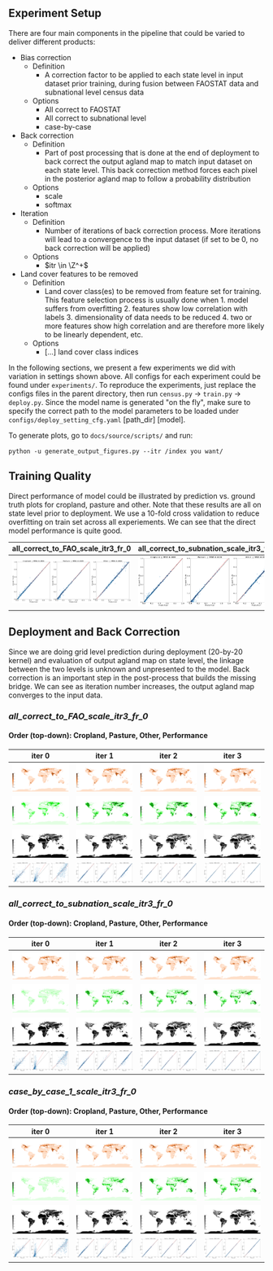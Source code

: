 ## Experiment Setup

There are four main components in the pipeline that could be varied to deliver different products:
* Bias correction
  * Definition
    * A correction factor to be applied to each state level in input dataset prior training, during fusion between FAOSTAT data and subnational level census data
  * Options
    * All correct to FAOSTAT 
    * All correct to subnational level
    * case-by-case
* Back correction 
  * Definition
    * Part of post processing that is done at the end of deployment to back correct the output agland map to match input dataset on each state level. This back correction method forces each pixel in the posterior agland map to follow a probability distribution 
  * Options
    * scale 
    * softmax
* Iteration
  * Definition
    * Number of iterations of back correction process. More iterations will lead to a convergence to the input dataset (if set to be 0, no back correction will be applied)
  * Options
    * $itr \in \Z^+$
* Land cover features to be removed
  * Definition
    * Land cover class(es) to be removed from feature set for training. This feature selection process is usually done when 1. model suffers from overfitting 2. features show low correlation with labels 3. dimensionality of data needs to be reduced 4. two or more features show high correlation and are therefore more likely to be linearly dependent, etc. 
  * Options
    * [...] land cover class indices

In the following sections, we present a few experiments we did with variation in settings shown above. All configs for each experiment could be found under ```experiments/```. To reproduce the experiments, just replace the configs files in  the parent directory, then run ```census.py``` -> ```train.py``` -> ```deploy.py```. Since the model name is generated "on the fly", make sure to specify the correct path to the model parameters to be loaded under ```configs/deploy_setting_cfg.yaml``` [path_dir] [model].

To generate plots, go to ```docs/source/scripts/``` and run:
```
python -u generate_output_figures.py --itr /index you want/
```

## Training Quality
Direct performance of model could be illustrated by prediction vs. ground truth plots for cropland, pasture and other. Note that these results are all on state level prior to deployment. We use a 10-fold cross validation to reduce overfitting on train set across all experiements. We can see that the direct model performance is quite good.  

| all_correct_to_FAO_scale_itr3_fr_0  | all_correct_to_subnation_scale_itr3_fr_0  | case_by_case_1_scale_itr3_fr_0  |
|---|---|---|
| ![raw_perf1](../docs/source/_static/img/model_outputs/all_correct_to_FAO_scale_itr3_fr_0/pred_vs_ground_truth_fig.png) | ![raw_perf2](../docs/source/_static/img/model_outputs/all_correct_to_subnation_scale_itr3_fr_0/pred_vs_ground_truth_fig.png) | ![raw_perf3](../docs/source/_static/img/model_outputs/case_by_case_1_scale_itr3_fr_0/pred_vs_ground_truth_fig.png) |


## Deployment and Back Correction 
Since we are doing grid level prediction during deployment (20-by-20 kernel) and evaluation of output agland map on state level, the linkage between the two levels is unknown and unpresented to the model. Back correction is an important step in the post-process that builds the missing bridge. We can see as iteration number increases, the output agland map converges to the input data. 

### *all_correct_to_FAO_scale_itr3_fr_0*
#### Order (top-down): Cropland, Pasture, Other, Performance
| iter 0  | iter 1 | iter 2 | iter 3 |
|---|---|---|---|
| ![cropland_map_itr0_1](../docs/source/_static/img/model_outputs/all_correct_to_FAO_scale_itr3_fr_0/output_0_cropland.png)  | ![cropland_map_itr1_1](../docs/source/_static/img/model_outputs/all_correct_to_FAO_scale_itr3_fr_0/output_1_cropland.png)  | ![cropland_map_itr2_1](../docs/source/_static/img/model_outputs/all_correct_to_FAO_scale_itr3_fr_0/output_2_cropland.png) | ![cropland_map_itr3_1](../docs/source/_static/img/model_outputs/all_correct_to_FAO_scale_itr3_fr_0/output_3_cropland.png) |
| ![pasture_map_itr0_1](../docs/source/_static/img/model_outputs/all_correct_to_FAO_scale_itr3_fr_0/output_0_pasture.png)  | ![pasture_map_itr1_1](../docs/source/_static/img/model_outputs/all_correct_to_FAO_scale_itr3_fr_0/output_1_pasture.png)  | ![pasture_map_itr2_1](../docs/source/_static/img/model_outputs/all_correct_to_FAO_scale_itr3_fr_0/output_2_pasture.png) | ![pasture_map_itr3_1](../docs/source/_static/img/model_outputs/all_correct_to_FAO_scale_itr3_fr_0/output_3_pasture.png) |
| ![other_map_itr0_1](../docs/source/_static/img/model_outputs/all_correct_to_FAO_scale_itr3_fr_0/output_0_other.png)  | ![other_map_itr1_1](../docs/source/_static/img/model_outputs/all_correct_to_FAO_scale_itr3_fr_0/output_1_other.png)  | ![other_map_itr2_1](../docs/source/_static/img/model_outputs/all_correct_to_FAO_scale_itr3_fr_0/output_2_other.png) | ![other_map_itr3_1](../docs/source/_static/img/model_outputs/all_correct_to_FAO_scale_itr3_fr_0/output_3_other.png) |
| ![perf_itr0_1](../docs/source/_static/img/model_outputs/all_correct_to_FAO_scale_itr3_fr_0/pred_vs_ground_truth_fig_0.png)  | ![perf_itr1_1](../docs/source/_static/img/model_outputs/all_correct_to_FAO_scale_itr3_fr_0/pred_vs_ground_truth_fig_1.png)  | ![perf_itr2_1](../docs/source/_static/img/model_outputs/all_correct_to_FAO_scale_itr3_fr_0/pred_vs_ground_truth_fig_2.png)  | ![perf_itr3_1](../docs/source/_static/img/model_outputs/all_correct_to_FAO_scale_itr3_fr_0/pred_vs_ground_truth_fig_3.png) |


### *all_correct_to_subnation_scale_itr3_fr_0*
#### Order (top-down): Cropland, Pasture, Other, Performance
| iter 0  | iter 1 | iter 2 | iter 3 |
|---|---|---|---|
| ![cropland_map_itr0_2](../docs/source/_static/img/model_outputs/all_correct_to_subnation_scale_itr3_fr_0/output_0_cropland.png)  | ![cropland_map_itr1_2](../docs/source/_static/img/model_outputs/all_correct_to_subnation_scale_itr3_fr_0/output_1_cropland.png)  | ![cropland_map_itr2_2](../docs/source/_static/img/model_outputs/all_correct_to_subnation_scale_itr3_fr_0/output_2_cropland.png) | ![cropland_map_itr3_2](../docs/source/_static/img/model_outputs/all_correct_to_subnation_scale_itr3_fr_0/output_3_cropland.png) |
| ![pasture_map_itr0_2](../docs/source/_static/img/model_outputs/all_correct_to_subnation_scale_itr3_fr_0/output_0_pasture.png)  | ![pasture_map_itr1_2](../docs/source/_static/img/model_outputs/all_correct_to_subnation_scale_itr3_fr_0/output_1_pasture.png)  | ![pasture_map_itr2_2](../docs/source/_static/img/model_outputs/all_correct_to_subnation_scale_itr3_fr_0/output_2_pasture.png) | ![pasture_map_itr3_2](../docs/source/_static/img/model_outputs/all_correct_to_subnation_scale_itr3_fr_0/output_3_pasture.png) |
| ![other_map_itr0_2](../docs/source/_static/img/model_outputs/all_correct_to_subnation_scale_itr3_fr_0/output_0_other.png)  | ![other_map_itr1_2](../docs/source/_static/img/model_outputs/all_correct_to_subnation_scale_itr3_fr_0/output_1_other.png)  | ![other_map_itr2_2](../docs/source/_static/img/model_outputs/all_correct_to_subnation_scale_itr3_fr_0/output_2_other.png) | ![other_map_itr3_2](../docs/source/_static/img/model_outputs/all_correct_to_subnation_scale_itr3_fr_0/output_3_other.png) |
| ![perf_itr0_2](../docs/source/_static/img/model_outputs/all_correct_to_subnation_scale_itr3_fr_0/pred_vs_ground_truth_fig_0.png)  | ![perf_itr1_2](../docs/source/_static/img/model_outputs/all_correct_to_subnation_scale_itr3_fr_0/pred_vs_ground_truth_fig_1.png)  | ![perf_itr2_2](../docs/source/_static/img/model_outputs/all_correct_to_subnation_scale_itr3_fr_0/pred_vs_ground_truth_fig_2.png)  | ![perf_itr3_2](../docs/source/_static/img/model_outputs/all_correct_to_subnation_scale_itr3_fr_0/pred_vs_ground_truth_fig_3.png) |


### *case_by_case_1_scale_itr3_fr_0*
#### Order (top-down): Cropland, Pasture, Other, Performance
| iter 0  | iter 1 | iter 2 | iter 3 |
|---|---|---|---|
| ![cropland_map_itr0_3](../docs/source/_static/img/model_outputs/case_by_case_1_scale_itr3_fr_0/output_0_cropland.png)  | ![cropland_map_itr1_3](../docs/source/_static/img/model_outputs/case_by_case_1_scale_itr3_fr_0/output_1_cropland.png)  | ![cropland_map_itr2_3](../docs/source/_static/img/model_outputs/case_by_case_1_scale_itr3_fr_0/output_2_cropland.png) | ![cropland_map_itr3_3](../docs/source/_static/img/model_outputs/case_by_case_1_scale_itr3_fr_0/output_3_cropland.png) |
| ![pasture_map_itr0_3](../docs/source/_static/img/model_outputs/case_by_case_1_scale_itr3_fr_0/output_0_pasture.png)  | ![pasture_map_itr1_3](../docs/source/_static/img/model_outputs/case_by_case_1_scale_itr3_fr_0/output_1_pasture.png)  | ![pasture_map_itr2_3](../docs/source/_static/img/model_outputs/case_by_case_1_scale_itr3_fr_0/output_2_pasture.png) | ![pasture_map_itr3_3](../docs/source/_static/img/model_outputs/case_by_case_1_scale_itr3_fr_0/output_3_pasture.png) |
| ![other_map_itr0_3](../docs/source/_static/img/model_outputs/case_by_case_1_scale_itr3_fr_0/output_0_other.png)  | ![other_map_itr1_3](../docs/source/_static/img/model_outputs/case_by_case_1_scale_itr3_fr_0/output_1_other.png)  | ![other_map_itr2_3](../docs/source/_static/img/model_outputs/case_by_case_1_scale_itr3_fr_0/output_2_other.png) | ![other_map_itr3_3](../docs/source/_static/img/model_outputs/case_by_case_1_scale_itr3_fr_0/output_3_other.png) |
| ![perf_itr0_3](../docs/source/_static/img/model_outputs/case_by_case_1_scale_itr3_fr_0/pred_vs_ground_truth_fig_0.png)  | ![perf_itr1_3](../docs/source/_static/img/model_outputs/case_by_case_1_scale_itr3_fr_0/pred_vs_ground_truth_fig_1.png)  | ![perf_itr2_3](../docs/source/_static/img/model_outputs/case_by_case_1_scale_itr3_fr_0/pred_vs_ground_truth_fig_2.png)  | ![perf_itr3_3](../docs/source/_static/img/model_outputs/case_by_case_1_scale_itr3_fr_0/pred_vs_ground_truth_fig_3.png) |







